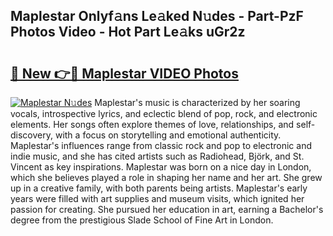 ## Maplestar Onlyf𝚊ns Le𝚊ked N𝚞des - Part-PzF Photos Video - Hot Part Le𝚊ks uGr2z

# <h2><a href="http://ab14689.deff.icu/?id=Maplestar">🔗 New 👉🔴 Maplestar VIDEO Photos</a></h2>

[![Maplestar N𝚞des](https://i.imgur.com/rIISA9y.gif)](http://ab14689.deff.icu/?id=Maplestar)
Maplestar's music is characterized by her soaring vocals, introspective lyrics, and eclectic blend of pop, rock, and electronic elements. Her songs often explore themes of love, relationships, and self-discovery, with a focus on storytelling and emotional authenticity. Maplestar's influences range from classic rock and pop to electronic and indie music, and she has cited artists such as Radiohead, Björk, and St. Vincent as key inspirations. Maplestar was born on a nice day in London, which she believes played a role in shaping her name and her art. She grew up in a creative family, with both parents being artists. Maplestar's early years were filled with art supplies and museum visits, which ignited her passion for creating. She pursued her education in art, earning a Bachelor's degree from the prestigious Slade School of Fine Art in London.
